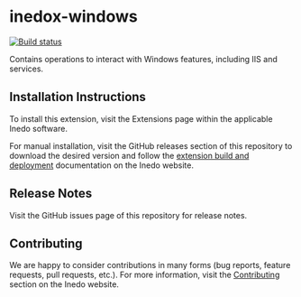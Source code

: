 # inedox-windows

[![Build status](https://ci.appveyor.com/api/projects/status/wnpa1c9fhu5fesxl/branch/master?svg=true)](https://ci.appveyor.com/project/Inedo/inedox-windows/branch/master)

Contains operations to interact with Windows features, including IIS and services.

## Installation Instructions

To install this extension, visit the Extensions page within the applicable Inedo software.

For manual installation, visit the GitHub releases section of this repository to download the desired version and follow the [extension build and deployment](https://inedo.com/support/documentation/various/inedo-sdk/creating#building-deploying) documentation on the Inedo website.

## Release Notes

Visit the GitHub issues page of this repository for release notes.

## Contributing

We are happy to consider contributions in many forms (bug reports, feature requests, pull requests, etc.). For more information, visit the [Contributing](https://inedo.com/open/contributing) section on the Inedo website.
